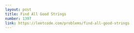 ```yaml
---
layout: post
title: Find All Good Strings
number: 1397
link: https://leetcode.com/problems/find-all-good-strings
---
```

